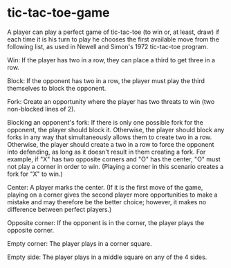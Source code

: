 # tic-tac-toe-game
A player can play a perfect game of tic-tac-toe (to win or, at least, draw) if each time it is his turn to play he chooses the first available move from the following list, as used in Newell and Simon's 1972 tic-tac-toe program.


Win: If the player has two in a row, they can place a third to get three in a row.

Block: If the opponent has two in a row, the player must play the third themselves to block the opponent.

Fork: Create an opportunity where the player has two threats to win (two non-blocked lines of 2).

Blocking an opponent's fork: If there is only one possible fork for the opponent, the player should block it. Otherwise, the player should block any forks in any way that simultaneously allows them to create two in a row. Otherwise, the player should create a two in a row to force the opponent into defending, as long as it doesn't result in them creating a fork. For example, if "X" has two opposite corners and "O" has the center, "O" must not play a corner in order to win. (Playing a corner in this scenario creates a fork for "X" to win.)

Center: A player marks the center. (If it is the first move of the game, playing on a corner gives the second player more opportunities to make a mistake and may therefore be the better choice; however, it makes no difference between perfect players.)

Opposite corner: If the opponent is in the corner, the player plays the opposite corner.

Empty corner: The player plays in a corner square.

Empty side: The player plays in a middle square on any of the 4 sides.


